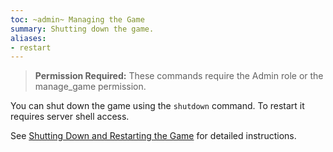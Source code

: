 ```yaml
---
toc: ~admin~ Managing the Game
summary: Shutting down the game.
aliases:
- restart
---
```


> **Permission Required:** These commands require the Admin role or the manage\_game permission.

You can shut down the game using the `shutdown` command.  To restart it requires server shell access. 

See [Shutting Down and Restarting the Game](https://aresmush.com/tutorials/manage/shutdown/) for detailed instructions.
